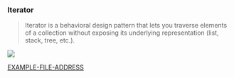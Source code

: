 ### Iterator

> Iterator is a behavioral design pattern that lets you traverse elements of a collection without exposing its underlying representation (list, stack, tree, etc.).

<img src="https://github.com/jafari-dev/oop-expert-with-typescript/assets/37804060/20229eb8-caa0-4953-adf0-87f516332966"/>

[EXAMPLE-FILE-ADDRESS](/Examples/DP/Iterator.ts)
